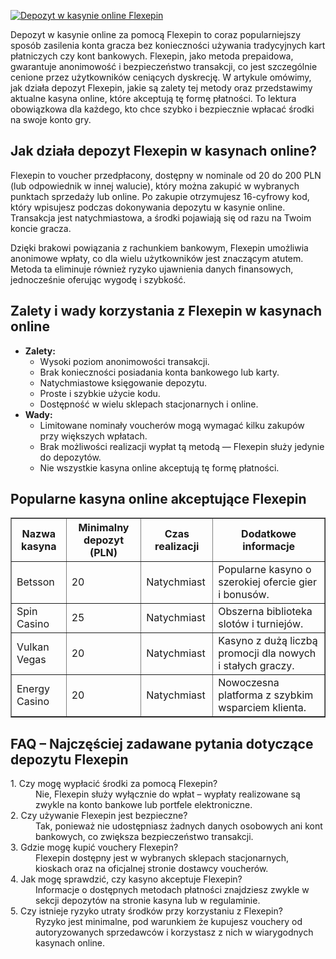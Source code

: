 [![Depozyt w kasynie online Flexepin](https://123-caf.pages.dev/gitsignup.png)](https://vrmoo.ru/Bt82HjjY)

<div>   <p>Depozyt w kasynie online za pomocą Flexepin to coraz popularniejszy sposób zasilenia konta gracza bez konieczności używania tradycyjnych kart płatniczych czy kont bankowych. Flexepin, jako metoda prepaidowa, gwarantuje anonimowość i bezpieczeństwo transakcji, co jest szczególnie cenione przez użytkowników ceniących dyskrecję. W artykule omówimy, jak działa depozyt Flexepin, jakie są zalety tej metody oraz przedstawimy aktualne kasyna online, które akceptują tę formę płatności. To lektura obowiązkowa dla każdego, kto chce szybko i bezpiecznie wpłacać środki na swoje konto gry.</p>    <h2>Jak działa depozyt Flexepin w kasynach online?</h2>   <p>Flexepin to voucher przedpłacony, dostępny w nominale od 20 do 200 PLN (lub odpowiednik w innej walucie), który można zakupić w wybranych punktach sprzedaży lub online. Po zakupie otrzymujesz 16-cyfrowy kod, który wpisujesz podczas dokonywania depozytu w kasynie online. Transakcja jest natychmiastowa, a środki pojawiają się od razu na Twoim koncie gracza.</p>   <p>Dzięki brakowi powiązania z rachunkiem bankowym, Flexepin umożliwia anonimowe wpłaty, co dla wielu użytkowników jest znaczącym atutem. Metoda ta eliminuje również ryzyko ujawnienia danych finansowych, jednocześnie oferując wygodę i szybkość.</p>    <h2>Zalety i wady korzystania z Flexepin w kasynach online</h2>   <ul>     <li><strong>Zalety:</strong>       <ul>         <li>Wysoki poziom anonimowości transakcji.</li>         <li>Brak konieczności posiadania konta bankowego lub karty.</li>         <li>Natychmiastowe księgowanie depozytu.</li>         <li>Proste i szybkie użycie kodu.</li>         <li>Dostępność w wielu sklepach stacjonarnych i online.</li>       </ul>     </li>     <li><strong>Wady:</strong>       <ul>         <li>Limitowane nominały voucherów mogą wymagać kilku zakupów przy większych wpłatach.</li>         <li>Brak możliwości realizacji wypłat tą metodą — Flexepin służy jedynie do depozytów.</li>         <li>Nie wszystkie kasyna online akceptują tę formę płatności.</li>       </ul>     </li>   </ul>    <h2>Popularne kasyna online akceptujące Flexepin</h2>   <table border="1" cellpadding="8" cellspacing="0">     <thead>       <tr>         <th>Nazwa kasyna</th>         <th>Minimalny depozyt (PLN)</th>         <th>Czas realizacji</th>         <th>Dodatkowe informacje</th>       </tr>     </thead>     <tbody>       <tr>         <td>Betsson</td>         <td>20</td>         <td>Natychmiast</td>         <td>Popularne kasyno o szerokiej ofercie gier i bonusów.</td>       </tr>       <tr>         <td>Spin Casino</td>         <td>25</td>         <td>Natychmiast</td>         <td>Obszerna biblioteka slotów i turniejów.</td>       </tr>       <tr>         <td>Vulkan Vegas</td>         <td>20</td>         <td>Natychmiast</td>         <td>Kasyno z dużą liczbą promocji dla nowych i stałych graczy.</td>       </tr>       <tr>         <td>Energy Casino</td>         <td>20</td>         <td>Natychmiast</td>         <td>Nowoczesna platforma z szybkim wsparciem klienta.</td>       </tr>     </tbody>   </table>    <h2>FAQ – Najczęściej zadawane pytania dotyczące depozytu Flexepin</h2>   <dl>     <dt>1. Czy mogę wypłacić środki za pomocą Flexepin?</dt>     <dd>Nie, Flexepin służy wyłącznie do wpłat – wypłaty realizowane są zwykle na konto bankowe lub portfele elektroniczne.</dd>        <dt>2. Czy używanie Flexepin jest bezpieczne?</dt>     <dd>Tak, ponieważ nie udostępniasz żadnych danych osobowych ani kont bankowych, co zwiększa bezpieczeństwo transakcji.</dd>        <dt>3. Gdzie mogę kupić vouchery Flexepin?</dt>     <dd>Flexepin dostępny jest w wybranych sklepach stacjonarnych, kioskach oraz na oficjalnej stronie dostawcy voucherów.</dd>        <dt>4. Jak mogę sprawdzić, czy kasyno akceptuje Flexepin?</dt>     <dd>Informacje o dostępnych metodach płatności znajdziesz zwykle w sekcji depozytów na stronie kasyna lub w regulaminie.</dd>        <dt>5. Czy istnieje ryzyko utraty środków przy korzystaniu z Flexepin?</dt>     <dd>Ryzyko jest minimalne, pod warunkiem że kupujesz vouchery od autoryzowanych sprzedawców i korzystasz z nich w wiarygodnych kasynach online.</dd>   </dl>   </div>